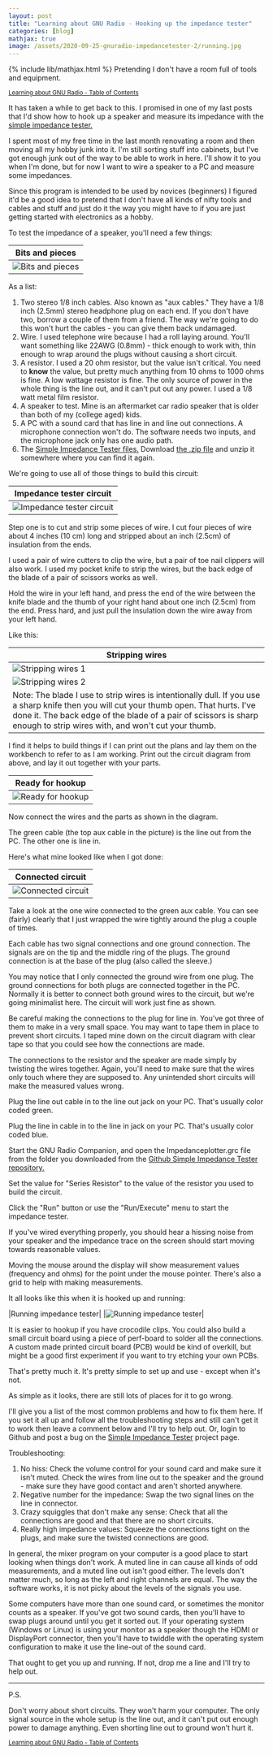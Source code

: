 ```yaml
---
layout: post
title: "Learning about GNU Radio - Hooking up the impedance tester"
categories: [blog]
mathjax: true
image: /assets/2020-09-25-gnuradio-impedancetester-2/running.jpg
---
```

{% include lib/mathjax.html %}
Pretending I don't have a room full of tools and equipment.

<sub>[Learning about GNU Radio - Table of Contents](1gnuradio-toc)</sub>

It has taken a while to get back to this.  I promised in one of my last posts that I'd show how to hook up a speaker and measure its impedance with the [simple impedance tester.](https://github.com/JosephEoff/Simple-impedance-tester)

I spent most of my free time in the last month renovating a room and then moving all my hobby junk into it.  I'm still sorting stuff into cabinets, but I've got enough junk out of the way to be able to work in here.  I'll show it to you when I'm done, but for now I want to wire a speaker to a PC and measure some impedances.

Since this program is intended to be used by novices (beginners) I figured it'd be a good idea to pretend that I don't have all kinds of nifty tools and cables and stuff and just do it the way you might have to if you are just getting started with electronics as a hobby.

To test the impedance of a speaker, you'll need a few things:

|Bits and pieces|
|---------------|
|![Bits and pieces](/assets/2020-09-25-gnuradio-impedancetester-2/bitsnpieces.jpg)|

As a list:
1. Two stereo 1/8 inch cables.  Also known as "aux cables." They have a 1/8 inch (2.5mm) stereo headphone plug on each end.  If you don't have two, borrow a couple of them from a friend.  The way we're going to do this won't hurt the cables - you can give them back undamaged.
2. Wire.  I used telephone wire because I had a roll laying around.  You'll want something like 22AWG (0.8mm) - thick enough to work with, thin enough to wrap around the plugs without causing a short circuit.
4. A resistor.  I used a 20 ohm resistor, but the value isn't critical.  You need to **know** the value, but pretty much anything from 10 ohms to 1000 ohms is fine.  A low wattage resistor is fine.  The only source of power in the whole thing is the line out, and it can't put out any power.  I used a 1/8 watt metal film resistor.
3. A speaker to test.  Mine is an aftermarket car radio speaker that is older than both of my (college aged) kids.
4. A PC with a sound card that has line in and line out connections.  A microphone connection won't do.  The software needs two inputs, and the microphone jack only has one audio path.
5.  The  [Simple Impedance Tester files.](https://github.com/JosephEoff/Simple-impedance-tester)  Download [the .zip file](https://github.com/JosephEoff/Simple-impedance-tester/archive/master.zip) and unzip it somewhere where you can find it again.

We're going to use all of those things to build this circuit:

|Impedance tester circuit|
|------------------------|
|![Impedance tester circuit](/assets/2020-09-25-gnuradio-impedancetester-2/circuit.jpg)|

Step one is to cut and strip some pieces of wire.  I cut four pieces of wire about 4 inches (10 cm) long and stripped about an inch (2.5cm) of insulation from the ends.

I used a pair of wire cutters to clip the wire, but a pair of toe nail clippers will also work.  I used my pocket knife to strip the wires, but the back edge of the blade of a pair of scissors works as well.

Hold the wire in your left hand, and press the end of the wire between the knife blade and the thumb of your right hand about one inch (2.5cm) from the end.  Press hard, and just pull the insulation down the wire away from your left hand.

Like this:

|Stripping wires|
|---------------|
|![Stripping wires 1](/assets/2020-09-25-gnuradio-impedancetester-2/stripwire1.jpg)|
|![Stripping wires 2](/assets/2020-09-25-gnuradio-impedancetester-2/stripwire2.jpg)|
|Note: The blade I use to strip wires is intentionally dull.  If you use a sharp knife then you will cut your thumb open.  That hurts.  I've done it.  The back edge of the blade of a pair of scissors is sharp enough to strip wires with, and won't cut your thumb.|

I find it helps to build things if I can print out the plans and lay them on the workbench to refer to as I am working.  Print out the circuit diagram from above, and lay it out together with your parts.

|Ready for hookup|
|----------------|
|![Ready for hookup](/assets/2020-09-25-gnuradio-impedancetester-2/ready.jpg)

Now connect the wires and the parts as shown in the diagram.

The green cable (the top aux cable in the picture) is the line out from the PC.  The other one is line in.

Here's what mine looked like when I got done:

|Connected circuit|
|-----------------|
|![Connected circuit](/assets/2020-09-25-gnuradio-impedancetester-2/connected.jpg)|

Take a look at the one wire connected to the green aux cable.  You can see (fairly) clearly that I just wrapped the wire tightly around the plug a couple of times.

Each cable has two signal connections and one ground connection.  The signals are on the tip and the middle ring of the plugs.  The ground connection is at the base of the plug (also called the sleeve.)

You may notice that I only connected the ground wire from one plug.  The ground connections for both plugs are connected together in the PC.  Normally it is better to connect both ground wires to the circuit, but we're going minimalist here.  The circuit will work just fine as shown.

Be careful making the connections to the plug for line in.  You've got three of them to make in a very small space.  You may want to tape them in place to prevent short circuits.  I taped mine down on the circuit diagram with clear tape so that you could see how the connections are made.

The connections to the resistor and the speaker are made simply by twisting the wires together.  Again, you'll need to make sure that the wires only touch where they are supposed to.  Any unintended short circuits will make the measured values wrong.

Plug the line out cable in to the line out jack on your PC.  That's usually color coded green.

Plug the line in cable in to the line in jack on your PC.  That's usually color coded blue.

Start the GNU Radio Companion, and open the Impedanceplotter.grc file from the folder you downloaded from the [Github Simple Impedance Tester repository.](https://github.com/JosephEoff/Simple-impedance-tester/archive/master.zip)

Set the value for "Series Resistor" to the value of the resistor you used to build the circuit.

Click the "Run" button or use the "Run/Execute" menu to start the impedance tester.

If you've wired everything properly, you should hear a hissing noise from your speaker and the impedance trace on the screen should start moving towards reasonable values.

Moving the mouse around the display will show measurement values (frequency and ohms) for the point under the mouse pointer.  There's also a grid to help with making measurements.

It all looks like this when it is hooked up and running:

|Running impedance tester|
|![Running impedance tester](/assets/2020-09-25-gnuradio-impedancetester-2/running.jpg)|

It is easier to hookup if you have crocodile clips.  You could also build a small circuit board using a piece of perf-board to solder all the connections.  A custom made printed circuit board (PCB) would be kind of overkill, but might be a good first experiment if you want to try etching your own PCBs.

That's pretty much it.  It's pretty simple to set up and use - except when it's not.

As simple as it looks, there are still lots of places for it to go wrong.

I'll give you a list of the most common problems and how to fix them here.  If you set it all up and follow all the troubleshooting steps and still can't get it to work then leave a comment below and I'll try to help out.  Or, login to Github and post a bug on the [Simple Impedance Tester](https://github.com/JosephEoff/Simple-impedance-tester) project page.

Troubleshooting:

1. No hiss:  Check the volume control for your sound card and make sure it isn't muted.  Check the wires from line out to the speaker and the ground - make sure they have good contact and aren't shorted anywhere.
2. Negative number for the impedance: Swap the two signal lines on the line in connector.
3. Crazy squiggles that don't make any sense: Check that all the connections are good and that there are no short circuits.
4. Really high impedance values: Squeeze the connections tight on the plugs, and make sure the twisted connections are good.

In general, the mixer program on your computer is a good place to start looking when things don't work.  A muted line in can cause all kinds of odd measurements, and a muted line out isn't good either.  The levels don't matter much, so long as the left and right channels are equal.  The way the software works, it is not picky about the levels of the signals you use.

Some computers have more than one sound card, or sometimes the monitor counts as a speaker.  If you've got two sound cards, then you'll have to swap plugs around until you get it sorted out.  If your operating system (Windows or Linux) is using your monitor as a speaker though the HDMI or DisplayPort connector, then you'll have to twiddle with the operating system configuration to make it use the line-out of the sound card.

That ought to get you up and running.  If not, drop me a line and I'll try to help out.

--------------
P.S.

Don't worry about short circuits.  They won't harm your computer.  The only signal source in the whole setup is the line out, and it can't put out enough power to damage anything.  Even shorting line out to ground won't hurt it.




<sub>[Learning about GNU Radio - Table of Contents](1gnuradio-toc)</sub>
